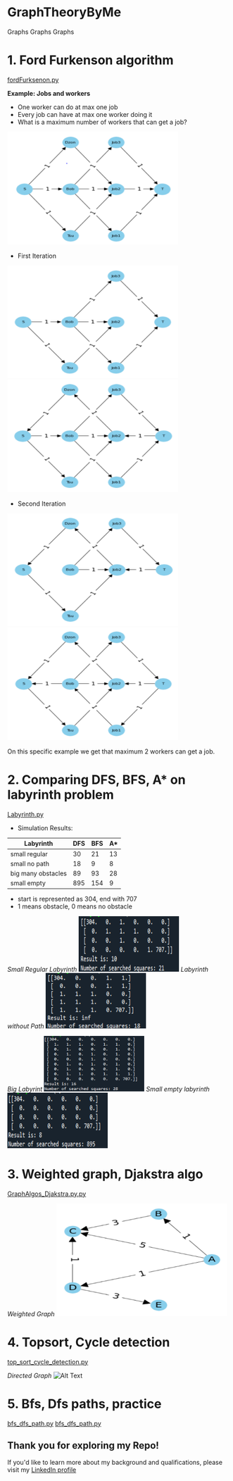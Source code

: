 # GraphTheoryByMe
Graphs Graphs Graphs

# 1. Ford Furkenson algorithm
[fordFurksenon.py](https://github.com/Jankoetf/GraphTheoryByMe/blob/main/fordFurksenon.py)

**Example: Jobs and workers**
- One worker can do at max one job
- Every job can have at max one worker doing it
- What is a maximum number of workers that can get a job?
<p>
    <img src="Pictures/Ford%20Furkenson/s1.PNG" alt="Alt Text" width="388" height="256" alt> 
</p>

- First Iteration
<p>
    <img src="Pictures/Ford%20Furkenson/s2.PNG" alt="Alt Text" width="388" height="256" alt> 
    <img src="Pictures/Ford%20Furkenson/s3.PNG" alt="Alt Text" width="388" height="256" alt> 
</p>

- Second Iteration
<p>
    <img src="Pictures/Ford%20Furkenson/s4.PNG" alt="Alt Text" width="388" height="256" alt> 
    <img src="Pictures/Ford%20Furkenson/s5.PNG" alt="Alt Text" width="388" height="256" alt> 
</p>
On this specific example we get that maximum 2 workers can get a job.


# 2. Comparing DFS, BFS, A* on labyrinth problem
[Labyrinth.py](https://github.com/Jankoetf/GraphTheoryByMe/blob/main/lavirint.py)

-  Simulation Results:

| Labyrinth          | DFS | BFS | A*  |
|--------------------|-----|-----|-----|
| small regular      | 30  | 21  | 13 |
| small no path      | 18  | 9   |  8 |
| big many obstacles | 89  | 93  | 28 |
| small empty        | 895 | 154 |  9 |

- start is represented as 304, end with 707
-  1 means obstacle, 0 means no obstacle

<p>
    <em>Small Regular Labyrinth</em> <img src="Pictures/Lavirint/regular.PNG" alt="Alt Text" width="228" height="126" alt> 
    <em>Labyrinth without Path</em> <img src="Pictures/Lavirint/no.PNG" alt="Alt Text" width="228" height="126" alt>
</p>
<p>
    <em>Big Labyrint</em> <img src="Pictures/Lavirint/big.PNG" alt="Alt Text" width="228" height="126" alt>
    <em>Small empty labyrinth</em> <img src="Pictures/Lavirint/empty.PNG" alt="Alt Text" width="228" height="126" alt>
</p>



# 3. Weighted graph, Djakstra algo
[GraphAlgos_Djakstra.py.py](https://github.com/Jankoetf/GraphTheoryByMe/blob/main/GraphAlgos_Djakstra.py)
<p>
    <em> Weighted Graph </em> <img src="Pictures/djakstra.PNG" alt="Alt Text" width="388" height="256" alt>
</p>


# 4. Topsort, Cycle detection
[top_sort_cycle_detection.py](https://github.com/Jankoetf/GraphTheoryByMe/blob/main/top_sort_cycle_detection.py)
<p>
    <em> Directed Graph </em> <img src="Pictures/practice.PNG" alt="Alt Text" width="388" height="256" alt>
</p>

# 5. Bfs, Dfs paths, practice
[bfs_dfs_path.py](https://github.com/Jankoetf/GraphTheoryByMe/blob/main/bfs_dfs_path.py)
[bfs_dfs_path.py](https://github.com/Jankoetf/GraphTheoryByMe/blob/main/bfs_dfs_path.py)


## **Thank you for exploring my Repo!** 
If you'd like to learn more about my background and qualifications, please visit my [LinkedIn profile](https://www.linkedin.com/in/jankomitrovic)
